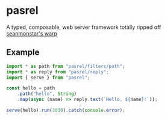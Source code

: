 # pasrel

A typed, composable, web server framework totally ripped off [seanmonstar's warp](https://github.com/seanmonstar/warp)

## Example

```ts
import * as path from "pasrel/filters/path";
import * as reply from "pasrel/reply";
import { serve } from "pasrel";

const hello = path
    .path("hello", String)
    .map(async (name) => reply.text(`Hello, ${name}!`));

serve(hello).run(3030).catch(console.error);
```
